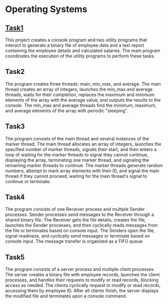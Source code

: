 # Operating Systems
## [Task1](OS/lab1)
This project creates a console program and two utility programs that interact to generate a binary file of employee data and a text report containing the employee details and calculated salaries. The main program coordinates the execution of the utility programs to perform these tasks.
## Task2
The program creates three threads: main, min_max, and average. The main thread creates an array of integers, launches the min_max and average threads, waits for their completion, replaces the maximum and minimum elements of the array with the average value, and outputs the results to the console. The min_max and average threads find the minimum, maximum, and average elements of the array with periodic "sleeping".
## Task3
The program consists of the main thread and several instances of the marker thread. The main thread allocates an array of integers, launches the specified number of marker threads, signals their start, and then enters a loop of waiting for the marker threads to signal they cannot continue, displaying the array, terminating one marker thread, and signaling the remaining marker threads to continue. The marker threads generate random numbers, attempt to mark array elements with their ID, and signal the main thread if they cannot proceed, waiting for the main thread's signal to continue or terminate.
## Task4
The program consists of one Receiver process and multiple Sender processes. Sender processes send messages to the Receiver through a shared binary file. The Receiver gets the file details, creates the file, launches the Sender processes, and then cyclically reads messages from the file or terminates based on console input. The Senders open the file, signal readiness, and cyclically send messages or terminate based on console input. The message transfer is organized as a FIFO queue.
## Task5
The program consists of a server process and multiple client processes. The server creates a binary file with employee records, launches the client processes, and handles their requests to modify or read records, blocking access as needed. The clients cyclically request to modify or read records, accessing them by employee ID. After all clients finish, the server displays the modified file and terminates upon a console command.
